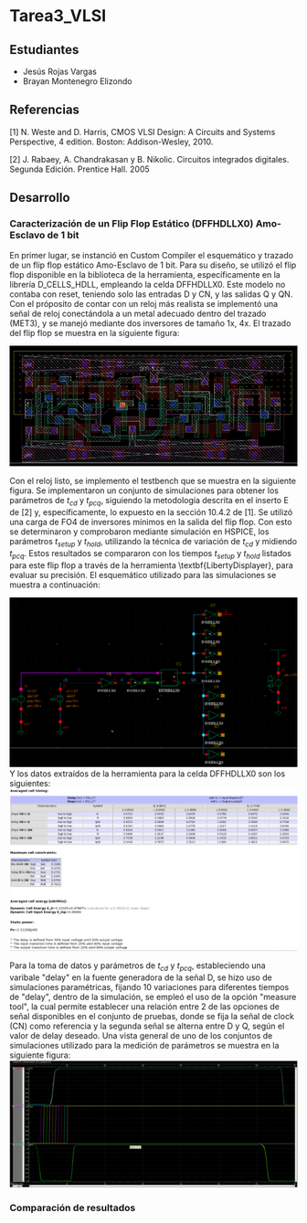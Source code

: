 # Tarea3_VLSI

## Estudiantes
- Jesús Rojas Vargas
- Brayan Montenegro Elizondo

## Referencias
[1] N. Weste and D. Harris, CMOS VLSI Design: A Circuits and Systems Perspective, 4 edition. Boston: Addison-Wesley, 2010.

[2] J. Rabaey, A. Chandrakasan y B. Nikolic. Circuitos integrados digitales. Segunda Edición. Prentice Hall. 2005

## Desarrollo

### Caracterización de un Flip Flop Estático (DFFHDLLX0) Amo-Esclavo de 1 bit

En primer lugar, se instanció en Custom Compiler el esquemático y trazado de un flip flop estático Amo-Esclavo de 1 bit. Para su diseño, se utilizó el flip flop disponible en la biblioteca de la herramienta, específicamente en la librería D_CELLS_HDLL, empleando la celda DFFHDLLX0. Este modelo no contaba con reset, teniendo solo las entradas D y CN, y las salidas Q y QN.
Con el próposito de contar con un reloj más realista se implementó una señal de reloj conectándola a un metal adecuado dentro del trazado (MET3), y se manejó mediante dos inversores de tamaño 1x, 4x. El trazado del flip flop se muestra en la siguiente figura:

![lff](Imagenes/layout_ff.png)

Con el reloj listo, se implemento el testbench que se muestra en la siguiente figura. Se implementaron un conjunto de simulaciones para obtener los parámetros de $t_{cd}$ y $t_{pcq}$, siguiendo la metodología descrita en el inserto E de [2] y, específicamente, lo expuesto en la sección 10.4.2 de [1]. Se utilizó una carga de FO4 de inversores mínimos en la salida del flip flop. Con esto se determinaron y comprobaron mediante simulación en HSPICE, los parámetros $t_{setup}$ y $t_{hold}$, utilizando la técnica de variación de $t_{cd}$ y midiendo $t_{pcq}$. Estos resultados se compararon con los tiempos $t_{setup}$ y $t_{hold}$ listados para este flip flop a través de la herramienta \textbf{LibertyDisplayer}, para evaluar su precisión. 
El esquemático utilizado para las simulaciones se muestra a continuación:

![lff](Imagenes/esq.png)
 Y los datos extraídos de la herramienta para la celda DFFHDLLX0 son los siguientes:
 ![lff](Imagenes/tiempos.jpg)



Para la toma de datos y parámetros de $t_{cd}$ y $t_{pcq}$, estableciendo una varibale "delay" en la fuente generadora de la señal D, se hizo uso de simulaciones paramétricas, fijando 10 variaciones para diferentes tiempos de "delay", dentro de la simulación, se empleó el uso de la opción "measure tool", la cual permite establecer una relación entre 2 de las opciones de señal disponibles en el conjunto de pruebas, donde se fija la señal de clock (CN) como referencia y la segunda señal se alterna entre D y Q, según el valor de delay deseado.
Una vista general de uno de los conjuntos de simulaciones utilizado para la medición de parámetros se muestra en la siguiente figura:
![](Imagenes/primera.png)

### Comparación de resultados









